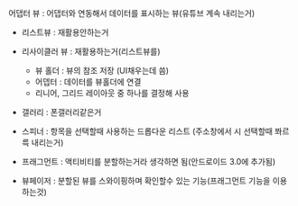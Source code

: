 
어댑터 뷰 : 어댑터와 연동해서 데이터를 표시하는 뷰(유튜브 계속 내리는거)
- 리스트뷰 : 재활용안하는거 
- 리사이클러 뷰 : 재활용하는거(리스트뷰를)
   - 뷰 홀더 : 뷰의 참조 저장 (UI채우는데 씀)
   - 어뎁터 : 데이터를 뷰홀더에 연결
   - 리니어, 그리드 레이아웃 중 하나를 결정해 사용



- 갤러리 : 폰갤러리같은거
- 스피너 : 항목을 선택할때 사용하는 드롭다운 리스트 (주소창에서 시 선택할때 쫘르륵 내리는거)
- 프래그먼트 : 액티비티를 분할하는거라 생각하면 됨(안드로이드 3.0에 추가됨)
- 뷰페이저 : 분할된 뷰를 스와이핑하며 확인할수 있는 기능(프래그먼트 기능을 이용하는것)
